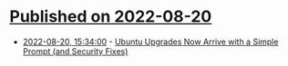# [Published on 2022-08-20](index.md)

* [2022-08-20, 15:34:00](https://linux.slashdot.org/story/22/08/20/021216/ubuntu-upgrades-now-arrive-with-a-simple-prompt-and-security-fixes?utm_source=rss1.0mainlinkanon&utm_medium=feed) - [Ubuntu Upgrades Now Arrive with a Simple Prompt (and Security Fixes)](https://linux.slashdot.org/story/22/08/20/021216/ubuntu-upgrades-now-arrive-with-a-simple-prompt-and-security-fixes?utm_source=rss1.0mainlinkanon&utm_medium=feed)

